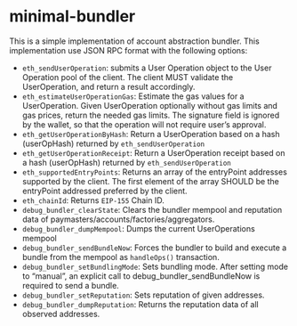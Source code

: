 # minimal-bundler

This is a simple implementation of account abstraction bundler. This implementation use JSON RPC format with the following options: 
- `eth_sendUserOperation`: submits a User Operation object to the User Operation pool of the client. The client MUST validate the UserOperation, and return a result accordingly.
- `eth_estimateUserOperationGas`: Estimate the gas values for a UserOperation. Given UserOperation optionally without gas limits and gas prices, return the needed gas limits. The signature field is ignored by the wallet, so that the operation will not require user’s approval.
- `eth_getUserOperationByHash`: Return a UserOperation based on a hash (userOpHash) returned by `eth_sendUserOperation`
- `eth_getUserOperationReceipt`: Return a UserOperation receipt based on a hash (userOpHash) returned by `eth_sendUserOperation`
- `eth_supportedEntryPoints`: Returns an array of the entryPoint addresses supported by the client. The first element of the array SHOULD be the entryPoint addressed preferred by the client.
- `eth_chainId`: Returns `EIP-155` Chain ID.
- `debug_bundler_clearState`: Clears the bundler mempool and reputation data of paymasters/accounts/factories/aggregators.
- `debug_bundler_dumpMempool`: Dumps the current UserOperations mempool
- `debug_bundler_sendBundleNow`: Forces the bundler to build and execute a bundle from the mempool as `handleOps()` transaction.
- `debug_bundler_setBundlingMode`: Sets bundling mode. After setting mode to “manual”, an explicit call to debug_bundler_sendBundleNow is required to send a bundle.
- `debug_bundler_setReputation`: Sets reputation of given addresses.
- `debug_bundler_dumpReputation`: Returns the reputation data of all observed addresses.




